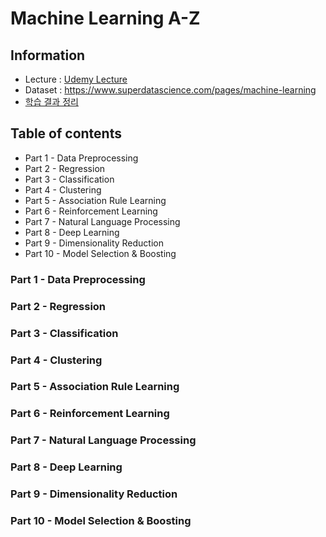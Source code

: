# Machine Learning A-Z

## Information

- Lecture : [Udemy Lecture](https://www.udemy.com/course/machinelearning/)
- Dataset : https://www.superdatascience.com/pages/machine-learning
- [학습 결과 정리](https://github.com/timetobye/Machine_learning_study/tree/master/Machine%20Learning%20A-Z)

## Table of contents
- Part 1 - Data Preprocessing
- Part 2 - Regression
- Part 3 - Classification
- Part 4 - Clustering
- Part 5 - Association Rule Learning
- Part 6 - Reinforcement Learning
- Part 7 - Natural Language Processing
- Part 8 - Deep Learning
- Part 9 - Dimensionality Reduction
- Part 10 - Model Selection & Boosting


### Part 1 - Data Preprocessing
### Part 2 - Regression
### Part 3 - Classification
### Part 4 - Clustering
### Part 5 - Association Rule Learning
### Part 6 - Reinforcement Learning
### Part 7 - Natural Language Processing
### Part 8 - Deep Learning
### Part 9 - Dimensionality Reduction
### Part 10 - Model Selection & Boosting


